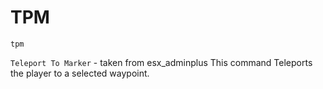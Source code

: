 
# TPM

```
tpm
```

`Teleport To Marker` - taken from esx_adminplus
This command Teleports the player to a selected waypoint.
